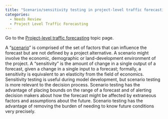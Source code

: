 ```yaml
---
title: "Scenario/sensitivity testing in project-level traffic forecasting"
categories:
  - Needs Review
  - Project Level Traffic Forecasting
---
```


Go to the [Project-level traffic forecasting](Project_level_traffic_forecasting) topic page.

A “[scenario](Scenario_Forecasting_for_Travel_Demand_Modeling)” is comprised of the set of factors that can influence the forecast but are not defined by a project alternative. A scenario might involve the economic, demographic or land-development environment of the project. A “sensitivity” is the amount of change in a single output of a forecast, given a change in a single input to a forecast; formally, a sensitivity is equivalent to an elasticity from the field of economics. Sensitivity testing is useful during model development, but scenario testing is more relevant to the decision process. Scenario testing has the advantage of placing bounds on the range of a forecast and of alerting decision makers about how the forecast might be affected by extraneous factors and assumptions about the future. Scenario testing has the advantage of removing the burden of needing to know future conditions very precisely.

